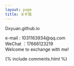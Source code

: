 ```yaml
---
layout: page
title: 关于我 
---
```


<p>
Dxyuan.github.io
</p> 

<p>
e-mail : 1031163934@qq.com <br>
WeChat ：17666123219 <br>
Welcome to exchange with me! <br>
</p> 


{% include comments.html %}

